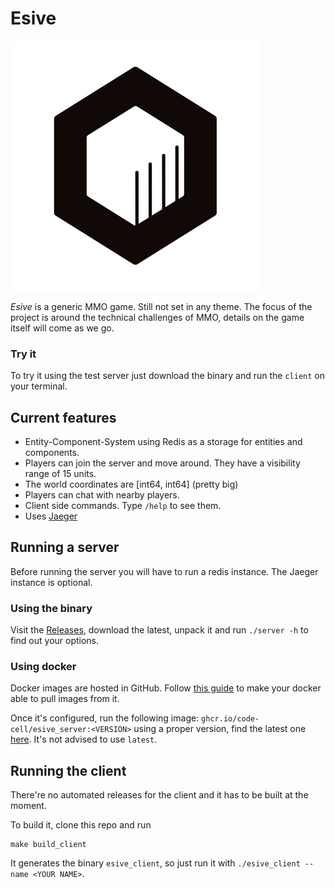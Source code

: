 # Esive

<img width="400" height="400" src="https://raw.githubusercontent.com/code-cell/esive/master/_img/cubicle.png">

*Esive* is a generic MMO game. Still not set in any theme. The focus of the project is around the technical challenges of MMO, details on the game itself will come as we go.

### Try it
To try it using the test server just download the binary and run the `client` on your terminal.

## Current features

- Entity-Component-System using Redis as a storage for entities and components.
- Players can join the server and move around. They have a visibility range of 15 units.
- The world coordinates are [int64, int64] (pretty big)
- Players can chat with nearby players.
- Client side commands. Type `/help` to see them.
- Uses [Jaeger](https://www.jaegertracing.io/)

## Running a server

Before running the server you will have to run a redis instance. The Jaeger instance is optional.

### Using the binary

Visit the [Releases](https://github.com/code-cell/esive/releases), download the latest, unpack it and run `./server -h` to find out your options.

### Using docker

Docker images are hosted in GitHub. Follow [this guide](https://docs.github.com/en/packages/guides/configuring-docker-for-use-with-github-packages)
to make your docker able to pull images from it.

Once it's configured, run the following image: `ghcr.io/code-cell/esive_server:<VERSION>` using a proper version, find the latest one [here](https://github.com/orgs/code-cell/packages/container/package/esive_server). It's not advised to use `latest`.


## Running the client

There're no automated releases for the client and it has to be built at the moment.

To build it, clone this repo and run
```
make build_client
```

It generates the binary `esive_client`, so just run it with `./esive_client --name <YOUR NAME>`.
